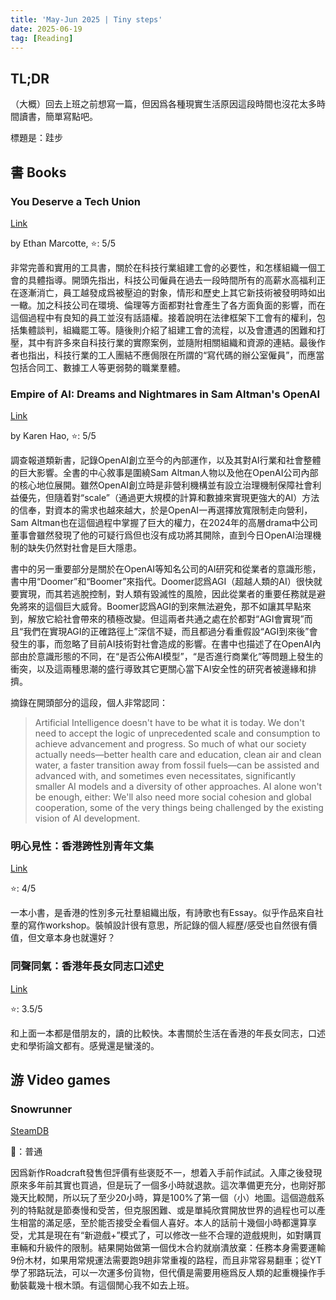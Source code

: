 ```yaml
---
title: 'May-Jun 2025 | Tiny steps'
date: 2025-06-19
tag: [Reading]
---
```


## TL;DR

（大概）回去上班之前想寫一篇，但因爲各種現實生活原因這段時間也沒花太多時間讀書，簡單寫點吧。

標題是：跬步

<!-- more -->

## 書 Books

### You Deserve a Tech Union

[Link](https://www.goodreads.com/book/show/228138478-you-deserve-a-tech-union)

by Ethan Marcotte, ⭐: 5/5

非常完善和實用的工具書，關於在科技行業組建工會的必要性，和怎樣組織一個工會的具體指導。開頭先指出，科技公司僱員在過去一段時間所有的高薪水高福利正在逐漸消亡，員工越發成爲被壓迫的對象，情形和歷史上其它新技術被發明時如出一轍。加之科技公司在環境、倫理等方面都對社會產生了各方面負面的影響，而在這個過程中有良知的員工並沒有話語權。接着說明在法律框架下工會有的權利，包括集體談判，組織罷工等。隨後則介紹了組建工會的流程，以及會遭遇的困難和打壓，其中有許多來自科技行業的實際案例，並隨附相關組織和資源的連結。最後作者也指出，科技行業的工人團結不應侷限在所謂的“寫代碼的辦公室僱員”，而應當包括合同工、數據工人等更弱勢的職業羣體。

### Empire of AI: Dreams and Nightmares in Sam Altman's OpenAI

[Link](https://www.goodreads.com/book/show/222725518-empire-of-ai)

by Karen Hao, ⭐: 5/5

調查報道類新書，記錄OpenAI創立至今的內部運作，以及其對AI行業和社會整體的巨大影響。全書的中心敘事是圍繞Sam Altman人物以及他在OpenAI公司內部的核心地位展開。雖然OpenAI創立時是非營利機構並有設立治理機制保障社會利益優先，但隨着對“scale”（通過更大規模的計算和數據來實現更強大的AI）方法的信奉，對資本的需求也越來越大，於是OpenAI一再選擇放寬限制走向營利，Sam Altman也在這個過程中掌握了巨大的權力，在2024年的高層drama中公司董事會雖然發現了他的可疑行爲但也沒有成功將其開除，直到今日OpenAI治理機制的缺失仍然對社會是巨大隱患。

書中的另一重要部分是關於在OpenAI等知名公司的AI研究和從業者的意識形態，書中用“Doomer”和“Boomer”來指代。Doomer認爲AGI（超越人類的AI）很快就要實現，而其若逃脫控制，對人類有毀滅性的風險，因此從業者的重要任務就是避免將來的這個巨大威脅。Boomer認爲AGI的到來無法避免，那不如讓其早點來到，解放它給社會帶來的積極改變。但這兩者共通之處在於都對“AGI會實現”而且“我們在實現AGI的正確路徑上”深信不疑，而且都過分看重假設“AGI到來後”會發生的事，而忽略了目前AI技術對社會造成的影響。在書中也描述了在OpenAI內部由於意識形態的不同，在“是否公佈AI模型”，“是否進行商業化”等問題上發生的衝突，以及這兩種思潮的盛行導致其它更關心當下AI安全性的研究者被邊緣和排擠。

摘錄在開頭部分的這段，個人非常認同：

> Artificial Intelligence doesn't have to be what it is today. We don't need to accept the logic of unprecedented scale and consumption to achieve advancement and progress. So much of what our society actually needs—better health care and education, clean air and clean water, a faster transition away from fossil fuels—can be assisted and advanced with, and sometimes even necessitates, significantly smaller AI models and a diversity of other approaches. AI alone won't be enough, either: We'll also need more social cohesion and global cooperation, some of the very things being challenged by the existing vision of AI development.

### 明心見性：香港跨性別青年文集

[Link](https://www.fembooks.com.tw/tc/projects_in.aspx?id=10783&chk=1c68ed8a-3d73-4bb4-ac12-6186ed619b56&mid=44&param=pn%3D10%26mid%3D77%26key%3D%26ddl%3D0)

⭐: 4/5

一本小書，是香港的性別多元社羣組織出版，有詩歌也有Essay。似乎作品來自社羣的寫作workshop。裝幀設計很有意思，所記錄的個人經歷/感受也自然很有價值，但文章本身也就還好？

### 同聲同氣：香港年長女同志口述史

[Link](https://cup.cuhk.edu.hk/olderlesbians)

⭐: 3.5/5

和上面一本都是借朋友的，讀的比較快。本書關於生活在香港的年長女同志，口述史和學術論文都有。感覺還是蠻淺的。


## 游 Video games

### Snowrunner

[SteamDB](https://steamdb.info/app/1465360/)

🍅：普通

因爲新作Roadcraft發售但評價有些褒貶不一，想着入手前作試試。入庫之後發現原來多年前其實也買過，但是玩了一個多小時就退款。這次準備更充分，也剛好那幾天比較閒，所以玩了至少20小時，算是100%了第一個（小）地圖。這個遊戲系列的特點就是節奏慢和受苦，但克服困難、或是單純欣賞開放世界的過程也可以產生相當的滿足感，至於能否接受全看個人喜好。本人的話前十幾個小時都還算享受，尤其是現在有“新遊戲+”模式了，可以修改一些不合理的遊戲規則，如對購買車輛和升級件的限制。結果開始做第一個伐木合約就崩潰放棄：任務本身需要運輸9份木材，如果用常規運法需要跑9趟非常重複的路程，而且非常容易翻車；從YT學了邪路玩法，可以一次運多份貨物，但代價是需要用極爲反人類的起重機操作手動裝載幾十根木頭。有這個閒心我不如去上班。